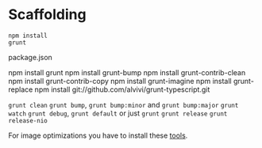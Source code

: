 Scaffolding
===========

```
npm install
grunt
```

package.json

npm install grunt
npm install grunt-bump
npm install grunt-contrib-clean
npm install grunt-contrib-copy
npm install grunt-imagine
npm install grunt-replace
npm install git://github.com/alvivi/grunt-typescript.git


`grunt clean`
`grunt bump`, `grunt bump:minor` and `grunt bump:major`
`grunt watch`
`grunt debug`, `grunt default` or just `grunt`
`grunt release`
`grunt release-nio`

For image optimizations you have to install these
[tools](https://npmjs.org/package/grunt-imagine).
